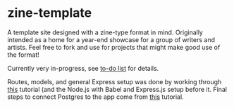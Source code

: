 # zine-template
A template site designed with a zine-type format in mind. Originally intended as a home for a year-end showcase for a group of writers and artists. Feel free to fork and use for projects that might make good use of the format!

Currently very in-progress, see [to-do list](./to-do.md) for details.

Routes, models, and general Express setup was done by working through [this](https://www.robinwieruch.de/node-express-server-rest-api) tutorial (and the Node.js with Babel and Express.js setup before it. Final steps to connect Postgres to the app come from [this](https://www.robinwieruch.de/postgresql-express-node-rest-api) tutorial.
